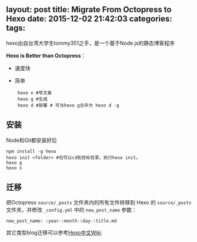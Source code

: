 layout: post
title: Migrate From Octopress to Hexo
date: 2015-12-02 21:42:03
categories:
tags:
---




hexo出自台湾大学生tommy351之手，是一个基于Node.js的静态博客程序

**Hexo is Better than Octopress**：
* 速度快
* 简单

	   hexo n #写文章
	   hexo g #生成
	   hexo d #部署 # 可与hexo g合并为 hexo d -g

<!--more-->

## 安装

Node和Git都安装好后

	npm install -g hexo
	hexo init <folder> #也可以cd到目标目录，执行hexo init。
	hexo g
	hexo s
	
## 迁移
把Octopress `source/_posts` 文件夹内的所有文件转移到 Hexo 的 `source/_posts` 文件夹，并修改 `_config.yml` 中的 `new_post_name` 参数：

    new_post_name: :year-:month-:day-:title.md

其它类型blog迁移可以参考[Hexo中文Wiki](http://wiki.jikexueyuan.com/project/hexo-document/migration.html)


